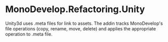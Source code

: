 MonoDevelop.Refactoring.Unity
=============================

Unity3d uses .meta files for link to assets. The addin tracks MonoDevelop's file operations (copy, rename, move, delete) and applies the appropriate operation to .meta file.
